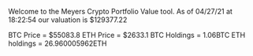 Welcome to the Meyers Crypto Portfolio Value tool. 
As of 04/27/21 at 18:22:54 our valuation is $129377.22 

BTC Price = $55083.8
 ETH Price = $2633.1
BTC Holdings = 1.06BTC
 ETH holdings = 26.960005962ETH 
